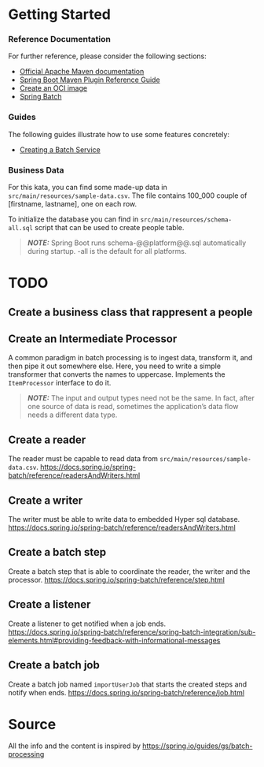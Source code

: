 # Getting Started

### Reference Documentation
For further reference, please consider the following sections:

* [Official Apache Maven documentation](https://maven.apache.org/guides/index.html)
* [Spring Boot Maven Plugin Reference Guide](https://docs.spring.io/spring-boot/docs/3.2.3/maven-plugin/reference/html/)
* [Create an OCI image](https://docs.spring.io/spring-boot/docs/3.2.3/maven-plugin/reference/html/#build-image)
* [Spring Batch](https://docs.spring.io/spring-boot/docs/3.2.3/reference/htmlsingle/index.html#howto.batch)

### Guides
The following guides illustrate how to use some features concretely:

* [Creating a Batch Service](https://spring.io/guides/gs/batch-processing/)

### Business Data

For this kata, you can find some made-up data in `src/main/resources/sample-data.csv`. The file contains 100_000 couple of
[firstname, lastname], one on each row.

To initialize the database you can find in `src/main/resources/schema-all.sql` script that can be used to create people table.
> **_NOTE:_** Spring Boot runs schema-@@platform@@.sql automatically during startup. -all is the default for all platforms.

# TODO

## Create a business class that rappresent a people

## Create an Intermediate Processor
A common paradigm in batch processing is to ingest data, transform it, and then pipe it out somewhere else.
Here, you need to write a simple transformer that converts the names to uppercase. Implements the `ItemProcessor` interface to do it.
> **_NOTE:_** The input and output types need not be the same. In fact, after one source of data is read, sometimes the application’s data flow needs a different data type.


## Create a reader
The reader must be capable to read data from `src/main/resources/sample-data.csv`. https://docs.spring.io/spring-batch/reference/readersAndWriters.html

## Create a writer
The writer must be able to write data to embedded Hyper sql database. https://docs.spring.io/spring-batch/reference/readersAndWriters.html

## Create a batch step

Create a batch step that is able to coordinate the reader, the writer and the processor. https://docs.spring.io/spring-batch/reference/step.html

## Create a listener

Create a listener to get notified when a job ends. https://docs.spring.io/spring-batch/reference/spring-batch-integration/sub-elements.html#providing-feedback-with-informational-messages

## Create a batch job

Create a batch job named `importUserJob` that starts the created steps and notify when ends. https://docs.spring.io/spring-batch/reference/job.html

# Source
All the info and the content is inspired by https://spring.io/guides/gs/batch-processing